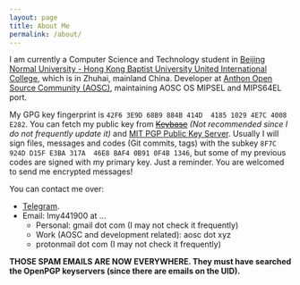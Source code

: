 ```yaml
---
layout: page
title: About Me
permalink: /about/
---
```


I am currently a Computer Science and Technology student in [Beijing Normal University - Hong Kong Baptist University United International College][uic], which is in Zhuhai, mainland China. Developer at [Anthon Open Source Community (AOSC)][aosc], maintaining AOSC OS MIPSEL and MIPS64EL port.

My GPG key fingerprint is `42F6 3E9D 68B9 884B 414D  4185 1029 4E7C 4008 E282`. You can fetch my public key from ~~[Keybase][keybase]~~ _(Not recommended since I do not frequently update it)_ and [MIT PGP Public Key Server][mit-pgp]. Usually I will sign files, messages and codes (Git commits, tags) with the subkey `8F7C 924D D15F E3BA 317A  46E8 BAF4 0B91 0F4B 1346`, but some of my previous codes are signed with my primary key. Just a reminder. You are welcomed to send me encrypted messages!

You can contact me over:

- [Telegram][tg].
- Email: lmy441900 at ...
  - Personal: gmail dot com (I may not check it frequently)
  - Work (AOSC and development related): aosc dot xyz
  - protonmail dot com (I may not check it frequently)

**THOSE SPAM EMAILS ARE NOW EVERYWHERE. They must have searched the OpenPGP keyservers (since there are emails on the UID).**

[uic]:      https://uic.edu.hk
[aosc]:     https://aosc.io
[keybase]:  https://keybase.io/lmy441900
[mit-pgp]:  https://pgp.mit.edu/pks/lookup?search=0x10294E7C4008E282
[tg]:       https://t.me/lmy441900
